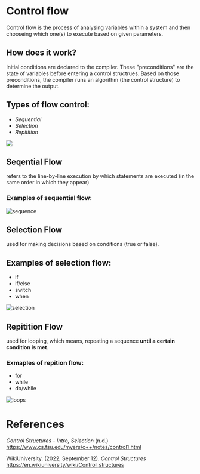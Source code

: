 # Control flow 

Control flow is the process 
of analysing variables within 
a system and then chooseing 
which one(s) to execute based 
on given parameters. 

## How does it work? 
Initial conditions are declared 
to the compiler. These "preconditions" 
are the state of variables before entering 
a control structrues. Based on those 
preconditions, the compiler runs an 
algorithm (the control structure) to 
determine the output. 

## Types of flow control: 
- *Sequential*  
- *Selection* 
- *Repitition* 

<img src="https://user-images.githubusercontent.com/109105989/195220857-b9a3a1f9-e27f-4e61-992a-4cd834704668.png" />

## Seqential Flow 
refers to the line-by-line execution by which statements are executed (in the same order in which they appear) 

### Examples of sequential flow: 

![sequence](https://user-images.githubusercontent.com/109105989/195222283-8e6ba0fb-f891-42b5-822c-6fd049d9946c.png)

## Selection Flow 
used for making decisions based on conditions (true or false). 

## Examples of selection flow: 
- if 
- if/else 
- switch 
- when  

![selection](https://user-images.githubusercontent.com/109105989/195222076-766229bd-9a9f-428b-8fcf-a47fa5e5986b.png)

## Repitition Flow 
used for looping, which means, repeating a sequence **until a certain condition is met**. 

### Exmaples of repition flow:
- for 
- while 
- do/while 

![loops](https://user-images.githubusercontent.com/109105989/195221769-12a5876d-e36d-4fae-9a72-48bdf34e7cf7.png)

# References
*Control Structures - Intro, Selection* (n.d.) <https://www.cs.fsu.edu/myers/c++/notes/control1.html> 

WikiUniversity. (2022, September 12). *Control Structures* <https://en.wikiuniversity/wiki/Control_structures>  
